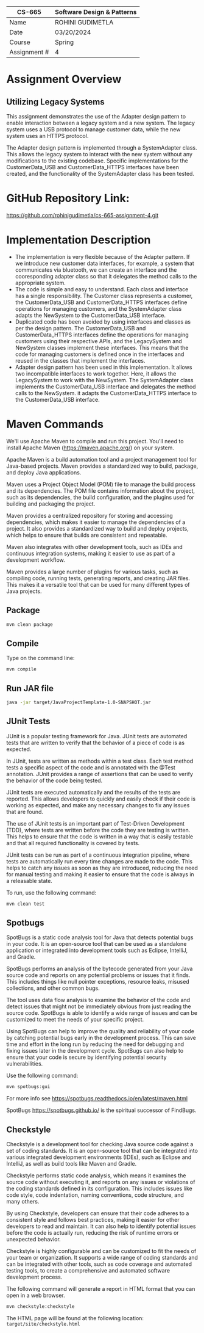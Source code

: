 | CS-665       | Software Design & Patterns |
| ------------ | -------------------------- |
| Name         | ROHINI GUDIMETLA           |
| Date         | 03/20/2024                 |
| Course       | Spring     |
| Assignment # | 4                          |

# Assignment Overview

## Utilizing Legacy Systems

This assignment demonstrates the use of the Adapter design pattern to enable interaction between a legacy system and a new system. The legacy system uses a USB protocol to manage customer data, while the new system uses an HTTPS protocol.

The Adapter design pattern is implemented through a SystemAdapter class. This allows the legacy system to interact with the new system without any modifications to the existing codebase. Specific implementations for the CustomerData_USB and CustomerData_HTTPS interfaces have been created, and the functionality of the SystemAdapter class has been tested.

# GitHub Repository Link:

https://github.com/rohinigudimetla/cs-665-assignment-4.git

# Implementation Description


- The implementation is very flexible because of the Adapter pattern. If we introduce new customer data interfaces, for example, a system that communicates via bluetooth, we can create an interface and the cooresponding adapter class so that it delegates the method calls to the appropriate system.
- The code is simple and easy to understand. Each class and interface has a single responsibility. The Customer class represents a customer, the CustomerData_USB and CustomerData_HTTPS interfaces define operations for managing customers, and the SystemAdapter class adapts the NewSystem to the CustomerData_USB interface.
- Duplicated code has been avoided by using interfaces and classes as per the design pattern. The CustomerData_USB and CustomerData_HTTPS interfaces define the operations for managing customers using their respective APIs, and the LegacySystem and NewSystem classes implement these interfaces. This means that the code for managing customers is defined once in the interfaces and reused in the classes that implement the interfaces.
- Adapter design pattern has been used in this implementation. It allows two incompatible interfaces to work together. Here, it allows the LegacySystem to work with the NewSystem. The SystemAdapter class implements the CustomerData_USB interface and delegates the method calls to the NewSystem. it adapts the CustomerData_HTTPS interface to the CustomerData_USB interface.

# Maven Commands

We'll use Apache Maven to compile and run this project. You'll need to install Apache Maven (https://maven.apache.org/) on your system.

Apache Maven is a build automation tool and a project management tool for Java-based projects. Maven provides a standardized way to build, package, and deploy Java applications.

Maven uses a Project Object Model (POM) file to manage the build process and its dependencies. The POM file contains information about the project, such as its dependencies, the build configuration, and the plugins used for building and packaging the project.

Maven provides a centralized repository for storing and accessing dependencies, which makes it easier to manage the dependencies of a project. It also provides a standardized way to build and deploy projects, which helps to ensure that builds are consistent and repeatable.

Maven also integrates with other development tools, such as IDEs and continuous integration systems, making it easier to use as part of a development workflow.

Maven provides a large number of plugins for various tasks, such as compiling code, running tests, generating reports, and creating JAR files. This makes it a versatile tool that can be used for many different types of Java projects.

## Package

```bash
mvn clean package
```

## Compile

Type on the command line:

```bash
mvn compile
```

## Run JAR file

```bash
java -jar target/JavaProjectTemplate-1.0-SNAPSHOT.jar

```

## JUnit Tests

JUnit is a popular testing framework for Java. JUnit tests are automated tests that are written to verify that the behavior of a piece of code is as expected.

In JUnit, tests are written as methods within a test class. Each test method tests a specific aspect of the code and is annotated with the @Test annotation. JUnit provides a range of assertions that can be used to verify the behavior of the code being tested.

JUnit tests are executed automatically and the results of the tests are reported. This allows developers to quickly and easily check if their code is working as expected, and make any necessary changes to fix any issues that are found.

The use of JUnit tests is an important part of Test-Driven Development (TDD), where tests are written before the code they are testing is written. This helps to ensure that the code is written in a way that is easily testable and that all required functionality is covered by tests.

JUnit tests can be run as part of a continuous integration pipeline, where tests are automatically run every time changes are made to the code. This helps to catch any issues as soon as they are introduced, reducing the need for manual testing and making it easier to ensure that the code is always in a releasable state.

To run, use the following command:

```bash
mvn clean test
```

## Spotbugs

SpotBugs is a static code analysis tool for Java that detects potential bugs in your code. It is an open-source tool that can be used as a standalone application or integrated into development tools such as Eclipse, IntelliJ, and Gradle.

SpotBugs performs an analysis of the bytecode generated from your Java source code and reports on any potential problems or issues that it finds. This includes things like null pointer exceptions, resource leaks, misused collections, and other common bugs.

The tool uses data flow analysis to examine the behavior of the code and detect issues that might not be immediately obvious from just reading the source code. SpotBugs is able to identify a wide range of issues and can be customized to meet the needs of your specific project.

Using SpotBugs can help to improve the quality and reliability of your code by catching potential bugs early in the development process. This can save time and effort in the long run by reducing the need for debugging and fixing issues later in the development cycle. SpotBugs can also help to ensure that your code is secure by identifying potential security vulnerabilities.

Use the following command:

```bash
mvn spotbugs:gui
```

For more info see
https://spotbugs.readthedocs.io/en/latest/maven.html

SpotBugs https://spotbugs.github.io/ is the spiritual successor of FindBugs.

## Checkstyle

Checkstyle is a development tool for checking Java source code against a set of coding standards. It is an open-source tool that can be integrated into various integrated development environments (IDEs), such as Eclipse and IntelliJ, as well as build tools like Maven and Gradle.

Checkstyle performs static code analysis, which means it examines the source code without executing it, and reports on any issues or violations of the coding standards defined in its configuration. This includes issues like code style, code indentation, naming conventions, code structure, and many others.

By using Checkstyle, developers can ensure that their code adheres to a consistent style and follows best practices, making it easier for other developers to read and maintain. It can also help to identify potential issues before the code is actually run, reducing the risk of runtime errors or unexpected behavior.

Checkstyle is highly configurable and can be customized to fit the needs of your team or organization. It supports a wide range of coding standards and can be integrated with other tools, such as code coverage and automated testing tools, to create a comprehensive and automated software development process.

The following command will generate a report in HTML format that you can open in a web browser.

```bash
mvn checkstyle:checkstyle
```

The HTML page will be found at the following location:
`target/site/checkstyle.html`
